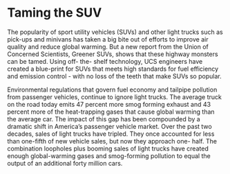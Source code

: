 # Taming the SUV
The popularity of sport utility vehicles (SUVs) and other light trucks such as pick-ups and minivans has taken a big bite out of efforts to improve air quality and reduce global warming. But a new report from the Union of Concerned Scientists, Greener SUVs, shows that these highway monsters can be tamed. Using off- the- shelf technology, UCS engineers have created a blue-print for SUVs that meets high standards for fuel efficiency and emission control - with no loss of the teeth that make SUVs so popular.

Environmental regulations that govern fuel economy and tailpipe pollution from passenger vehicles, continue to ignore light trucks. The average truck on the road today emits 47 percent more smog forming exhaust and 43 percent more of the heat-trapping gases that cause global warming than the average car. The impact of this gap has been compounded by a dramatic shift in America’s passenger vehicle market. Over the past two decades, sales of light trucks have tripled. They once accounted for less than one-fifth of new vehicle sales, but now they approach one- half. The combination loopholes plus booming sales of light trucks have created enough global-warming gases and smog-forming pollution to equal the output of an additional forty million cars.